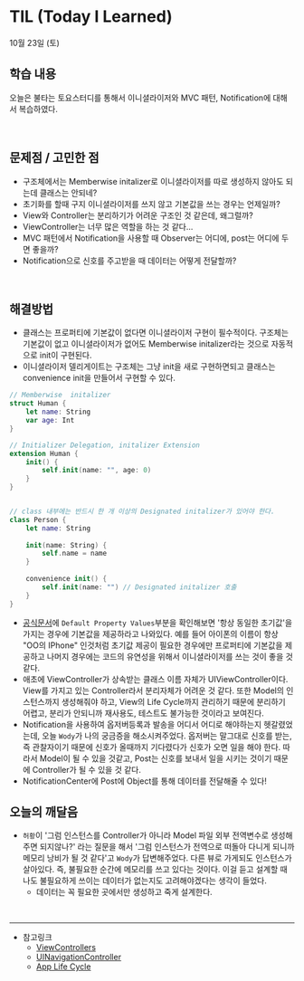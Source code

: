 # TIL (Today I Learned)

10월 23일 (토)

## 학습 내용
오늘은 불타는 토요스터디를 통해서 이니셜라이저와 MVC 패턴, Notification에 대해서 복습하였다.

&nbsp;

## 문제점 / 고민한 점
- 구조체에서는 Memberwise initalizer로 이니셜라이저를 따로 생성하지 않아도 되는데 클래스는 안되네?
- 초기화를 할때 구지 이니셜라이저를 쓰지 않고 기본값을 쓰는 경우는 언제일까?
- View와 Controller는 분리하기가 어려운 구조인 것 같은데, 왜그럴까?
- ViewController는 너무 많은 역할을 하는 것 같다...
- MVC 패턴에서 Notification을 사용할 때 Observer는 어디에, post는 어디에 두면 좋을까?
- Notification으로 신호를 주고받을 때 데이터는 어떻게 전달할까?

&nbsp;
## 해결방법
- 클래스는 프로퍼티에 기본값이 없다면 이니셜라이저 구현이 필수적이다. 구조체는 기본값이 없고 이니셜라이저가 없어도 Memberwise initalizer라는 것으로 자동적으로 init이 구현된다.
- 이니셜라이저 델리게이트는 구조체는 그냥 init을 새로 구현하면되고 클래스는 convenience init을 만들어서 구현할 수 있다.
```swift
// Memberwise  initalizer
struct Human {
    let name: String
    var age: Int
}

// Initializer Delegation, initalizer Extension
extension Human {
    init() {
        self.init(name: "", age: 0)
    }
}


// class 내부에는 반드시 한 개 이상의 Designated initalizer가 있어야 한다.
class Person {
    let name: String
    
    init(name: String) {
        self.name = name
    }
    
    convenience init() {
        self.init(name: "") // Designated initalizer 호출
    }
}
```
- [공식문서](https://docs.swift.org/swift-book/LanguageGuide/Initialization.html#ID204)에 `Default Property Values`부분을 확인해보면 '항상 동일한 초기값'을 가지는 경우에 기본값을 제공하라고 나와있다. 예를 들어 아이폰의 이름이 항상 "OO의 IPhone" 인것처럼 초기값 제공이 필요한 경우에만 프로퍼티에 기본값을 제공하고 나머지 경우에는 코드의 유연성을 위해서 이니셜라이저를 쓰는 것이 좋을 것 같다.
- 애초에 ViewController가 상속받는 클래스 이름 자체가 UIViewController이다. View를 가지고 있는 Controller라서 분리자체가 어려운 것 같다. 또한 Model의 인스턴스까지 생성해줘야 하고, View의 Life Cycle까지 관리하기 때문에 분리하기 어렵고, 분리가 안되니까 재사용도, 테스트도 불가능한 것이라고 보여진다.
- Notification을 사용하여 옵저버등록과 발송을 어디서 어디로 해야하는지 헷갈렸었는데, 오늘 `Wody`가 나의 궁금증을 해소시켜주었다. 옵저버는 말그대로 신호를 받는, 즉 관찰자이기 때문에 신호가 올때까지 기다렸다가 신호가 오면 일을 해야 한다. 따라서 Model이 될 수 있을 것같고, Post는 신호를 보내서 일을 시키는 것이기 때문에 Controller가 될 수 있을 것 같다.
- NotificationCenter에 Post에 Object를 통해 데이터를 전달해줄 수 있다!

## 오늘의 깨달음
- `허황`이 '그럼 인스턴스를 Controller가 아니라 Model 파일 외부 전역변수로 생성해주면 되지않나?' 라는 질문을 해서 '그럼 인스턴스가 전역으로 떠돌아 다니게 되니까 메모리 낭비가 될 것 같다'고 `Wody`가 답변해주었다. 다른 뷰로 가게되도 인스턴스가 살아있다. 즉, 불필요한 순간에 메모리를 쓰고 있다는 것이다. 이걸 듣고 설계할 때 나도 불필요하게 쓰이는 데이터가 없는지도 고려해야겠다는 생각이 들었다.
    - 데이터는 꼭 필요한 곳에서만 생성하고 죽게 설계한다.

&nbsp;

---

- 참고링크
    - [ViewControllers](https://developer.apple.com/documentation/uikit/view_controllers)
    - [UINavigationController](https://developer.apple.com/documentation/uikit/uinavigationcontroller)
    - [App Life Cycle](https://developer.apple.com/documentation/uikit/app_and_environment/managing_your_app_s_life_cycle)
